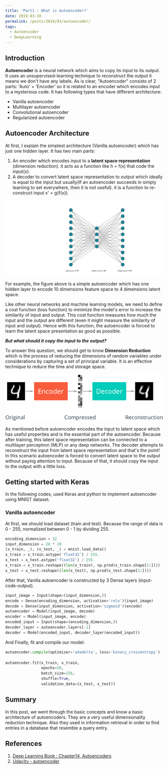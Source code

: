 ```yaml
---
title: 'Part1 : What is Autoencoder?'
date: 2019-03-10
permalink: /posts/2019/03/autoencoder/
tags:
  - Autoencoder
  - DeepLearning
---
```




## Introduction
**Autoencoder** is a neural network which aims to copy its input to its output. It uses an unsupervised-learning technique to reconstruct the output it means we don't have any labels. As is clear, "Autoencoder" consists of 2 parts: 'Auto' + 'Encoder' so it is related to an encoder which encodes input to a mysterious code. It has following types that have different architecture:
* Vanilla autoencoder
* Multilayer autoencoder
* Convolutional autoencoder
* Regularized autoencoder

## Autoencoder Architecture
At first, I explain the simplest architecture (Vanilla autoencoder) which has just one hidden layer. It has two main parts: 
1. An encoder which encodes input to a **latent space representation** (dimension reduction). it acts as a function like h = f(x) that code the input(x).
2. A decoder to convert latent space representation to output which ideally is equal to the input but usually(If an autoencoder succeeds in simply learning to set everywhere, then it is not useful). it is a function to re-construct input x' = g(f(x)).

![alt text](https://raw.githubusercontent.com/MhmDSmdi/mhmdsmdi.github.io/master/images/autoencoder.png)

For example, the figure above is a simple autoencoder which has one hidden layer to encode 10 dimensions feature space to 4 dimensions latent space.

Like other neural networks and machine learning models, we need to define a cost function (loss function) to minimize the model's error to increase the similarity of input and output. This cost function measures how much the input and the output are different (even it might measure the similarity of input and output). Hence with this function, the autoencoder is forced to learn the latent space presentation as good as possible.

***But what should it copy the input to the output?***

To answer this question, we should get to know **Dimension Reduction** which is the process of reducing the dimensions of random variables under considerations by capturing a set of principal variable. It is an effective technique to reduce the time and storage space.

![alt text](https://raw.githubusercontent.com/MhmDSmdi/mhmdsmdi.github.io/master/images/autoencoder_1.png)

As mentioned before autoencoder encodes the input to latent space which has useful properties and is the essential part of the autoencoder. Because after training, this latent space representation can be connected to a multilayer perceptron (MLP) or any deep networks. The decoder attempts to reconstruct the input from latent space representation and that's the point! In this scenario autoencoder is forced to convert latent space to the output without paying attention to input. Because of that, it should copy the input to the output with a little loss.

## Getting started with Keras
In the following codes, used Keras and python to implement autoencoder using MNIST dataset.

### Vanilla autoencoder
At first, we should load dataset (train and test). Because the range of data is 0 - 255, normalized between 0 - 1 by dividing 255.
``` python
encoding_dimension = 32
input_dimension = 28 * 28
(x_train, _), (x_test, _) = mnist.load_data()
x_train = x_train.astype('float32') / 255.
x_test = x_test.astype('float32') / 255.
x_train = x_train.reshape((len(x_train), np.prod(x_train.shape[1:])))
x_test = x_test.reshape((len(x_test), np.prod(x_test.shape[1:])))
```

After that, Vanilla autoencoder is constructed by 3 Dense layers (input-code-output).
``` python
input_image = Input(shape=(input_dimension,))
encode = Dense(encoding_dimension, activation='relu')(input_image)
decode = Dense(input_dimension, activation='sigmoid')(encode)
autoencoder = Model(input_image, decode)
encoder = Model(input_image, encode)
encoded_input = Input(shape=(encoding_dimension,))
decoder_layer = autoencoder.layers[-1]
decoder = Model(encoded_input, decoder_layer(encoded_input))
```
And Finally, fit and compile our model:
``` python
autoencoder.compile(optimizer='adadelta', loss='binary_crossentropy')

autoencoder.fit(x_train, x_train,
                epochs=50,
                batch_size=256,
                shuffle=True,
                validation_data=(x_test, x_test))
```

## Summary
In this post, we went through the basic concepts and know a basic architecture of autoencoders. They are a very useful dimensionality reduction technique. Also they used in information retrieval in order to find entries in a database that resemble a query entry.

## References
1) [Deep Learning Book : Chapter14, Autoencoders](https://www.deeplearningbook.org/contents/autoencoders.html)
2) [Udacity - autoencoder](https://github.com/udacity/deep-learning/tree/master/autoencoder)
